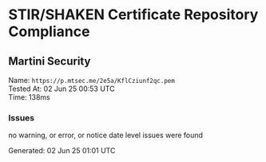 # STIR/SHAKEN Certificate Repository Compliance

## Martini Security

Name: `https://p.mtsec.me/2e5a/KflCziunf2qc.pem`\
Tested At: 02 Jun 25 00:53 UTC\
Time: 138ms

### Issues

no warning, or error, or notice date level issues were found

Generated: 02 Jun 25 01:01 UTC